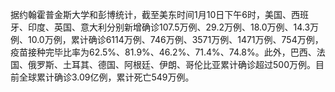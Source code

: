 据约翰霍普金斯大学和彭博统计，截至美东时间1月10日下午6时，美国、西班牙、印度、英国、意大利分别新增确诊107.5万例、29.2万例、18.0万例、14.3万例、10.0万例，累计确诊6114万例、746万例、3571万例、1471万例、754万例，疫苗接种完毕比率为62.5%、81.9%、46.2%、71.4%、74.8%。此外，巴西、法国、俄罗斯、土耳其、德国、阿根廷、伊朗、哥伦比亚累计确诊超过500万例。目前全球累计确诊3.09亿例，累计死亡549万例。